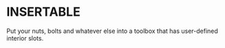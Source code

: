 
INSERTABLE
==========

Put your nuts, bolts and whatever else into a toolbox that has user-defined interior slots.
